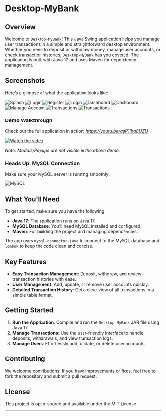 # Desktop-MyBank

## Overview

Welcome to `Desktop-MyBank`! This Java Swing application helps you manage user transactions in a simple and straightforward desktop environment. Whether you need to deposit or withdraw money, manage user accounts, or check transaction histories, `Desktop-MyBank` has you covered. The application is built with Java 17 and uses Maven for dependency management.

## Screenshots

Here’s a glimpse of what the application looks like:

![Splash](preview/preview-1.jpeg)
![Login](preview/preview-2.jpeg)
![Register](preview/preview-3.jpeg)
![Login](preview/preview-4.jpeg)
![Dashboard](preview/preview-5.jpeg)
![Dashboard](preview/preview-6.jpeg)
![Manage Account](preview/preview-7.jpeg)
![Transactions](preview/preview-8.jpeg)
![Transactions](preview/preview-9.jpeg)

### Demo Walkthrough

Check out the full application in action:
*https://youtu.be/agP1lba8UZU*

[![Watch the video](preview/thumbnail.png)](https://youtu.be/agP1lba8UZU)

*Note: Modals/Popups are not visible in the above demo.*

### Heads Up: MySQL Connection

Make sure your MySQL server is running smoothly:

![MySQL](preview/preview-connection-failure.gif)

## What You'll Need

To get started, make sure you have the following:

- **Java 17**: The application runs on Java 17.
- **MySQL Database**: You’ll need MySQL installed and configured.
- **Maven**: For building the project and managing dependencies.

The app uses `mysql-connector-java` to connect to the MySQL database and `lombok` to keep the code clean and concise.

## Key Features

- **Easy Transaction Management**: Deposit, withdraw, and review transaction histories with ease.
- **User Management**: Add, update, or remove user accounts quickly.
- **Detailed Transaction History**: Get a clear view of all transactions in a simple table format.

## Getting Started

1. **Run the Application**: Compile and run the `Desktop-MyBank` JAR file using Java 17.
2. **Manage Transactions**: Use the user-friendly interface to handle deposits, withdrawals, and view transaction logs.
3. **Manage Users**: Effortlessly add, update, or delete user accounts.

## Contributing

We welcome contributions! If you have improvements or fixes, feel free to fork the repository and submit a pull request.

## License

This project is open-source and available under the MIT License.

---
